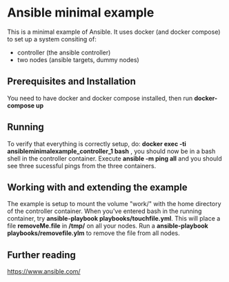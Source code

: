 # Ansible minimal example
This is a minimal example of Ansible. It uses docker (and docker compose) to set up a system 
consiting of:
 - controller (the ansible controller)
 - two nodes (ansible targets, dummy nodes)

## Prerequisites and Installation
You need to have docker and docker compose installed, then run 
**docker-compose up**

## Running
To verify that everything is correctly setup, do:
 **docker exec -ti ansibleminimalexample_controller_1 bash** , you should now be in a bash shell
in the controller container. Execute **ansible -m ping all** and you should see three sucessful pings from the three containers.

## Working with and extending the example
The example is setup to mount the volume "work/" with the home directory of the controller container. When you've entered bash in the running container, try **ansible-playbook playbooks/touchfile.yml**. This will place a file **removeMe.file** in **/tmp/** on all your nodes. Run a **ansible-playbook playbooks/removefile.ylm** to remove the file from all nodes.

## Further reading
https://www.ansible.com/
